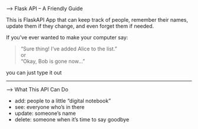 --> Flask API – A Friendly Guide

 
This is FlaskAPI App that can keep track of people, remember their names, update them if they change, and even forget them if needed.

If you’ve ever wanted to make your computer say:  
> “Sure thing! I’ve added Alice to the list.”  
or  
> “Okay, Bob is gone now…”  

you can just type it out

---

--> What This API Can Do
- add: people to a little “digital notebook” 
- see: everyone who’s in there 
- update: someone’s name 
- delete: someone when it’s time to say goodbye 

